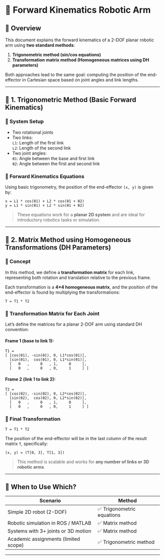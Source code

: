 
# 🦾 Forward Kinematics Robotic Arm

## 📌 Overview
This document explains the forward kinematics of a 2-DOF planar robotic arm using **two standard methods**:
1. **Trigonometric method (sin/cos equations)**
2. **Transformation matrix method (Homogeneous matrices using DH parameters)**

Both approaches lead to the same goal: computing the position of the end-effector in Cartesian space based on joint angles and link lengths.

---

## 🧮 1. Trigonometric Method (Basic Forward Kinematics)

### 🔧 System Setup
- Two rotational joints
- Two links:  
  `L1`: Length of the first link  
  `L2`: Length of the second link
- Two joint angles:  
  `θ1`: Angle between the base and first link  
  `θ2`: Angle between the first and second link

### 🧠 Forward Kinematics Equations

Using basic trigonometry, the position of the end-effector `(x, y)` is given by:

```
x = L1 * cos(θ1) + L2 * cos(θ1 + θ2)
y = L1 * sin(θ1) + L2 * sin(θ1 + θ2)
```

> These equations work for a **planar 2D system** and are ideal for introductory robotics tasks or simulation.

---

## 🧠 2. Matrix Method using Homogeneous Transformations (DH Parameters)

### 🔄 Concept

In this method, we define a **transformation matrix** for each link, representing both rotation and translation relative to the previous frame.

Each transformation is a **4×4 homogeneous matrix**, and the position of the end-effector is found by multiplying the transformations:

```
T = T1 * T2
```

### 📐 Transformation Matrix for Each Joint

Let’s define the matrices for a planar 2-DOF arm using standard DH convention:

#### Frame 1 (base to link 1):
```
T1 =
[ [cos(θ1), -sin(θ1), 0, L1*cos(θ1)],
  [sin(θ1),  cos(θ1), 0, L1*sin(θ1)],
  [   0   ,     0   , 1,     0     ],
  [   0   ,     0   , 0,     1     ] ]
```

#### Frame 2 (link 1 to link 2):
```
T2 =
[ [cos(θ2), -sin(θ2), 0, L2*cos(θ2)],
  [sin(θ2),  cos(θ2), 0, L2*sin(θ2)],
  [   0   ,     0   , 1,     0     ],
  [   0   ,     0   , 0,     1     ] ]
```

### 🔄 Final Transformation

```
T = T1 * T2
```

The position of the end-effector will be in the last column of the result matrix `T`, specifically:

```
(x, y) = (T[0, 3], T[1, 3])
```

> This method is scalable and works for **any number of links or 3D robotic arms**.

---

## 🧭 When to Use Which?

| Scenario                          | Method                  |
|----------------------------------|--------------------------|
| Simple 2D robot (2-DOF)          | ✅ Trigonometric equations |
| Robotic simulation in ROS / MATLAB | ✅ Matrix method         |
| Systems with 3+ joints or 3D motion | ✅ Matrix method        |
| Academic assignments (limited scope) | ✅ Trigonometric method |

---
